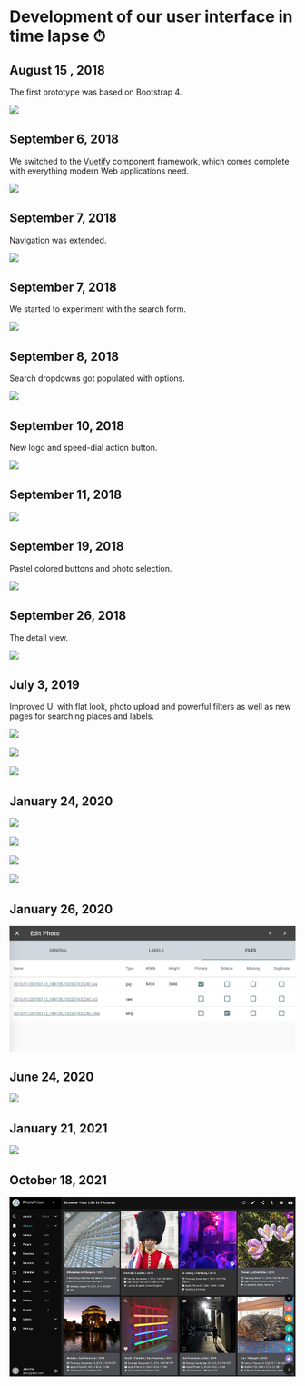 # Development of our user interface in time lapse ⏱

## August 15 , 2018 ##
The first prototype was based on Bootstrap 4.

![](https://github.com/photoprism/photoprism/raw/144927b953a947fa6ae9ad6476281f647f0eca3f/docs/img/search.png)

## September 6, 2018 ##
We switched to the [Vuetify](https://vuetifyjs.com/en/) component framework, which comes complete with everything modern Web applications need.

![](https://github.com/photoprism/photoprism/raw/d5f46df060bfd53520280bfa67f011eefb7bf16d/docs/img/search.png)

## September 7, 2018 ##
Navigation was extended.

![](https://github.com/photoprism/photoprism/raw/7120ae873784ee1a61b1f83c1ff8ba52b041f136/docs/img/search.png)

## September 7, 2018 ##
We started to experiment with the search form.

![](https://github.com/photoprism/photoprism/raw/d521167ad64280602953bcc1886dbacf093cca8e/docs/img/search.png)

## September 8, 2018 ##
Search dropdowns got populated with options.

![](https://github.com/photoprism/photoprism/raw/5d41015e6e37c2fe451b2acd22dde2f58181bb5a/docs/img/search.png)

## September 10, 2018 ##
New logo and speed-dial action button.

![](https://github.com/photoprism/photoprism/raw/3d2305685124bdf98d2e08b98f5af12c2536b1b7/docs/img/screenshot.png)

## September 11, 2018 ##
![](https://github.com/photoprism/photoprism/raw/31562d43cb1a8d73b3e07330a487872a872253f3/docs/img/screenshot.jpg)

## September 19, 2018 ##
Pastel colored buttons and photo selection.

![](https://github.com/photoprism/photoprism/raw/fbca5316f4bcc8856dd279550ce27f5054f67df0/assets/docs/img/screenshot-zebra.jpg)

## September 26, 2018 ##
The detail view.

![](https://github.com/photoprism/photoprism/raw/50bec9c866c2abb46175d6207a2be0db38f9ee26/assets/docs/img/screenshot-detailview.jpg)

## July 3, 2019 ##

Improved UI with flat look, photo upload and powerful filters as well as new pages for searching places and labels.

![](https://dl.photoprism.org/assets/wiki/screenshots/20190703-photoprism-search.jpg)

![](https://dl.photoprism.org/assets/wiki/screenshots/20190703-photoprism-map.jpg)

![](https://dl.photoprism.org/assets/wiki/screenshots/20190703-photoprism-map.jpg)

## January 24, 2020 ##

![](https://dl.photoprism.org/assets/wiki/screenshots/20200124-maps.jpg)

![](https://dl.photoprism.org/assets/wiki/screenshots/20200124-login.jpg)

![](https://dl.photoprism.org/assets/wiki/screenshots/20200124-prism-context-menu.jpg)

![](https://dl.photoprism.org/assets/wiki/screenshots/20200124-edit-photo-dialog.jpg)

## January 26, 2020 ##

![](img/editPhotoFiles.jpeg)

## June 24, 2020 ##

![](https://dl.photoprism.org/assets/wiki/screenshots/20200624-preview.jpg)

## January 21, 2021 ##

![](https://dl.photoprism.org/assets/img/preview_2021.jpg)

## October 18, 2021 ##

![](../../img/preview.jpg)
